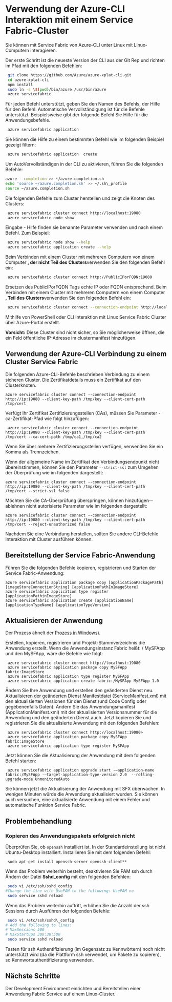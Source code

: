 <properties
   pageTitle="Interaktion mit Service Fabric mit CLI | Microsoft Azure"
   description="Wie Sie Azure CLI Interaktion mit einem Cluster Service Fabric"
   services="service-fabric"
   documentationCenter=".net"
   authors="mani-ramaswamy"
   manager="timlt"
   editor=""/>

<tags
   ms.service="service-fabric"
   ms.devlang="dotNet"
   ms.topic="article"
   ms.tgt_pltfrm="NA"
   ms.workload="NA"
   ms.date="09/24/2016"
   ms.author="subramar"/>


# <a name="using-the-azure-cli-to-interact-with-a-service-fabric-cluster"></a>Verwendung der Azure-CLI Interaktion mit einem Service Fabric-Cluster

Sie können mit Service Fabric von Azure-CLI unter Linux mit Linux-Computern interagieren.

Der erste Schritt ist die neueste Version der CLI aus der Git Rep und richten im Pfad mit den folgenden Befehlen:

```sh
 git clone https://github.com/Azure/azure-xplat-cli.git
 cd azure-xplat-cli
 npm install
 sudo ln -s \$(pwd)/bin/azure /usr/bin/azure
 azure servicefabric
```

Für jeden Befehl unterstützt, geben Sie den Namen des Befehls, der Hilfe für den Befehl. Automatische Vervollständigung ist für die Befehle unterstützt. Beispielsweise gibt der folgende Befehl Sie Hilfe für die Anwendungsbefehle. 

```sh
 azure servicefabric application 
```

Sie können die Hilfe zu einem bestimmten Befehl wie im folgenden Beispiel gezeigt filtern:

```sh
 azure servicefabric application  create
```

Um AutoVervollständigen in der CLI zu aktivieren, führen Sie die folgenden Befehle:

```sh
azure --completion >> ~/azure.completion.sh
echo 'source ~/azure.completion.sh' >> ~/.sh\_profile
source ~/azure.completion.sh
```

Die folgenden Befehle zum Cluster herstellen und zeigt die Knoten des Clusters:

```sh
 azure servicefabric cluster connect http://localhost:19080
 azure servicefabric node show
```

Eingabe - Hilfe finden sie benannte Parameter verwenden und nach einem Befehl. Zum Beispiel:

```sh
 azure servicefabric node show --help
 azure servicefabric application create --help
```

Beim Verbinden mit einem Cluster mit mehreren Computern von einem Computer **, der nicht Teil des Clusters**verwenden Sie den folgenden Befehl ein:

```sh
 azure servicefabric cluster connect http://PublicIPorFQDN:19080
```

Ersetzen des PublicIPorFQDN Tags echte IP oder FQDN entsprechend. Beim Verbinden mit einem Cluster mit mehreren Computern von einem Computer **, Teil des Clusters**verwenden Sie den folgenden Befehl ein:

```sh
 azure servicefabric cluster connect --connection-endpoint http://localhost:19080 --client-connection-endpoint PublicIPorFQDN:19000
```

Mithilfe von PowerShell oder CLI Interaktion mit Linux Service Fabric Cluster über Azure-Portal erstellt. 

**Vorsicht:** Diese Cluster sind nicht sicher, so Sie möglicherweise öffnen, die ein Feld öffentliche IP-Adresse im clustermanifest hinzufügen.



## <a name="using-the-azure-cli-to-connect-to-a-service-fabric-cluster"></a>Verwendung der Azure-CLI Verbindung zu einem Cluster Service Fabric

Die folgenden Azure-CLI-Befehle beschrieben Verbindung zu einem sicheren Cluster. Die Zertifikatdetails muss ein Zertifikat auf den Clusterknoten.

```
azure servicefabric cluster connect --connection-endpoint http://ip:19080 --client-key-path /tmp/key --client-cert-path /tmp/cert
```
 
Verfügt Ihr Zertifikat Zertifizierungsstellen (CAs), müssen Sie Parameter - ca-Zertifikat-Pfad wie folgt hinzufügen: 

```
 azure servicefabric cluster connect --connection-endpoint http://ip:19080 --client-key-path /tmp/key --client-cert-path /tmp/cert --ca-cert-path /tmp/ca1,/tmp/ca2 
```
Wenn Sie über mehrere Zertifizierungsstellen verfügen, verwenden Sie ein Komma als Trennzeichen.
 
Wenn der allgemeine Name im Zertifikat den Verbindungsendpunkt nicht übereinstimmen, können Sie den Parameter `--strict-ssl` zum Umgehen der Überprüfung wie im folgenden dargestellt: 

```
azure servicefabric cluster connect --connection-endpoint http://ip:19080 --client-key-path /tmp/key --client-cert-path /tmp/cert --strict-ssl false 
```
 
Möchten Sie die CA-Überprüfung überspringen, können hinzufügen--ablehnen nicht autorisierte Parameter wie im folgenden dargestellt: 

```
azure servicefabric cluster connect --connection-endpoint http://ip:19080 --client-key-path /tmp/key --client-cert-path /tmp/cert --reject-unauthorized false 
```
 
Nachdem Sie eine Verbindung herstellen, sollten Sie andere CLI-Befehle Interaktion mit Cluster ausführen können. 

## <a name="deploying-your-service-fabric-application"></a>Bereitstellung der Service Fabric-Anwendung

Führen Sie die folgenden Befehle kopieren, registrieren und Starten der Service Fabric-Anwendung:

```
azure servicefabric application package copy [applicationPackagePath] [imageStoreConnectionString] [applicationPathInImageStore]
azure servicefabric application type register [applicationPathinImageStore]
azure servicefabric application create [applicationName] [applicationTypeName] [applicationTypeVersion]
```


## <a name="upgrading-your-application"></a>Aktualisieren der Anwendung

Der Prozess ähnelt der [Prozess in Windows](service-fabric-application-upgrade-tutorial-powershell.md)).

Erstellen, kopieren, registrieren und Projekt-Stammverzeichnis die Anwendung erstellt. Wenn die Anwendungsinstanz Fabric heißt: / MySFApp und den MySFApp, wäre die Befehle wie folgt:

```
 azure servicefabric cluster connect http://localhost:19080
 azure servicefabric application package copy MySFApp fabric:ImageStore
 azure servicefabric application type register MySFApp
 azure servicefabric application create fabric:/MySFApp MySFApp 1.0
```

Ändern Sie Ihre Anwendung und erstellen den geänderten Dienst neu.  Aktualisieren der geänderten Dienst Manifestdatei (ServiceManifest.xml) mit den aktualisierten Versionen für den Dienst (und Code Config oder gegebenenfalls Daten). Ändern Sie das Anwendungsmanifest (ApplicationManifest.xml) mit der aktualisierten Versionsnummer für die Anwendung und den geänderten Dienst auch.  Jetzt kopieren Sie und registrieren Sie die aktualisierte Anwendung mit den folgenden Befehlen:

```
 azure servicefabric cluster connect http://localhost:19080>
 azure servicefabric application package copy MySFApp fabric:ImageStore
 azure servicefabric application type register MySFApp
```

Jetzt können Sie die Aktualisierung der Anwendung mit dem folgenden Befehl starten:

```
 azure servicefabric application upgrade start -–application-name fabric:/MySFApp -–target-application-type-version 2.0  --rolling-upgrade-mode UnmonitoredAuto
```

Sie können jetzt die Aktualisierung der Anwendung mit SFX überwachen. In wenigen Minuten würde die Anwendung aktualisiert wurden.  Sie können auch versuchen, eine aktualisierte Anwendung mit einem Fehler und automatische Funktion Service Fabric.

## <a name="troubleshooting"></a>Problembehandlung

### <a name="copying-of-the-application-package-does-not-succeed"></a>Kopieren des Anwendungspakets erfolgreich nicht

Überprüfen Sie, ob `openssh` installiert ist. In der Standardeinstellung ist nicht Ubuntu-Desktop installiert. Installieren Sie mit dem folgenden Befehl:

```
 sudo apt-get install openssh-server openssh-client**
```

Wenn das Problem weiterhin besteht, deaktivieren Sie PAM ssh durch Ändern der Datei **Sshd_config** mit den folgenden Befehlen:

```sh
 sudo vi /etc/ssh/sshd_config
#Change the line with UsePAM to the following: UsePAM no
 sudo service sshd reload
```

Wenn das Problem weiterhin auftritt, erhöhen Sie die Anzahl der ssh Sessions durch Ausführen der folgenden Befehle:

```sh
 sudo vi /etc/ssh/sshd\_config
# Add the following to lines:
# MaxSessions 500
# MaxStartups 300:30:500
 sudo service sshd reload
```
Tasten für ssh Authentifizierung (im Gegensatz zu Kennwörtern) noch nicht unterstützt wird (da die Plattform ssh verwendet, um Pakete zu kopieren), so Kennwortauthentifizierung verwenden.


## <a name="next-steps"></a>Nächste Schritte

Der Development Environment einrichten und Bereitstellen einer Anwendung Fabric Service auf einem Linux-Cluster.
